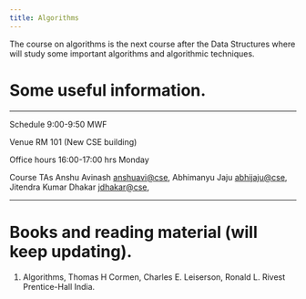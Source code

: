 ```yaml
---
title: Algorithms
---
```


The course on algorithms is the next course after the Data Structures
where will study some important algorithms and algorithmic techniques.

# Some useful information.

<div class="zebra-table">

-----------   -----------------------------
Schedule      9:00-9:50 MWF

Venue         RM 101 (New CSE building)

Office hours  16:00-17:00 hrs Monday

Course TAs    Anshu Avinash  <anshuavi@cse>,
              Abhimanyu Jaju <abhijaju@cse>,
              Jitendra Kumar Dhakar <jdhakar@cse>,

-----------   ------------------------------------------------

</div>


# Books and reading material (will keep updating).

1. Algorithms, Thomas H Cormen, Charles E. Leiserson, Ronald L. Rivest
   Prentice-Hall India.
